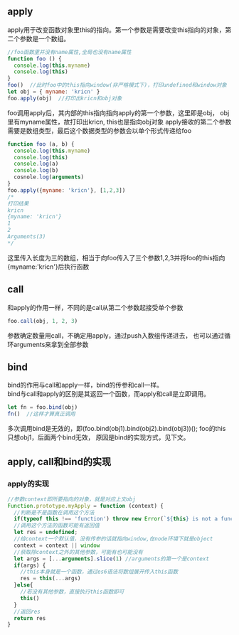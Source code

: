 ## apply
apply用于改变函数对象里this的指向。第一个参数是需要改变this指向的对象，第二个参数是一个数组。
```javascript
//foo函数里并没有name属性,全局也没有name属性
function foo () {
  console.log(this.myname)
  console.log(this)
}
foo()  //此时foo中的this指向window(非严格模式下)，打印undefined和window对象
let obj = { myname: 'kricn' }
foo.apply(obj)  //打印出kricn和obj对象
```
foo调用apply后，其内部的this指向指向apply的第一个参数，这里即是obj，
obj里有myname属性，故打印出kricn, this也是指向obj对象
apply接收的第二个参数需要是数组类型，最后这个数据类型的参数会以单个形式传递给foo
```javascript
function foo (a, b) {
  console.log(this.myname)
  console.log(this)
  console.log(a)
  console.log(b)
  cosnole.log(arguments)
}
foo.apply({myname: 'kricn'}, [1,2,3])
/*
打印结果
kricn
{myname: 'kricn'}
1
2
Arguments(3)
*/
```
这里传入长度为三的数组，相当于向foo传入了三个参数1,2,3并将foo的this指向{myname:'kricn'}后执行函数
## call
和apply的作用一样，不同的是call从第二个参数起接受单个参数
```javascript
foo.call(obj, 1, 2, 3)
```
参数确定数量用call，不确定用apply，通过push入数组传递进去，
也可以通过循环arguments来拿到全部参数
## bind
bind的作用与call和apply一样，bind的传参和call一样。\
bind与call和apply的区别是其返回一个函数，而apply和call是立即调用。
```javascript
let fn = foo.bind(obj)
fn()  //这样才算真正调用
```
多次调用bind是无效的，即(foo.bind(obj1).bind(obj2).bind(obj3))(); foo的this只想obj1，后面两个bind无效，
原因是bind的实现方式，见下文。
## apply, call和bind的实现
### apply的实现
```javascript
//参数context即所要指向的对象，就是对应上文obj
Function.prototype.myApply = function (context) {
  //判断是不是函数在调用这个方法
  if(typeof this !== 'function') throw new Error(`${this} is not a function`)
  //调用这个方法的函数可能有返回值
  let res = undefined;
  //给context一个默认值，没有传参的话就指向window,在node环境下就是object
  context = context || window
  //获取除context之外的其他参数，可能有也可能没有
  let args = [...arguments].slice(1) //arguments的第一个是context
  if(args) {
    //this本身就是一个函数，通过es6语法将数组展开传入this函数
    res = this(...args)
  }else{
    //若没有其他参数，直接执行this函数即可
    this()
  }
  //返回res
  return res
} 
```











